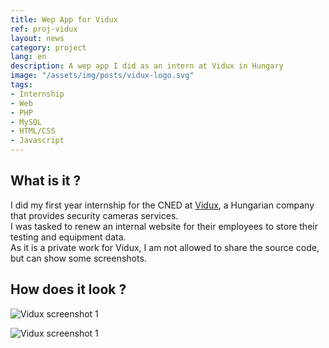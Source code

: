 ```yaml
---
title: Wep App for Vidux
ref: proj-vidux
layout: news
category: project
lang: en
description: A wep app I did as an intern at Vidux in Hungary
image: "/assets/img/posts/vidux-logo.svg"
tags:
- Internship
- Web
- PHP
- MySQL
- HTML/CSS
- Javascript
---
```


## What is it ?

I did my first year internship for the CNED at [Vidux](https://vidux.net/), a Hungarian company that provides security cameras services.  
I was tasked to renew an internal website for their employees to store their testing and equipment data.  
As it is a private work for Vidux, I am not allowed to share the source code, but can show some screenshots.

## How does it look ?

![Vidux screenshot 1](https://i.imgur.com/5amI3Sb.png)

![Vidux screenshot 1](https://i.imgur.com/pX0w2jF.png)
